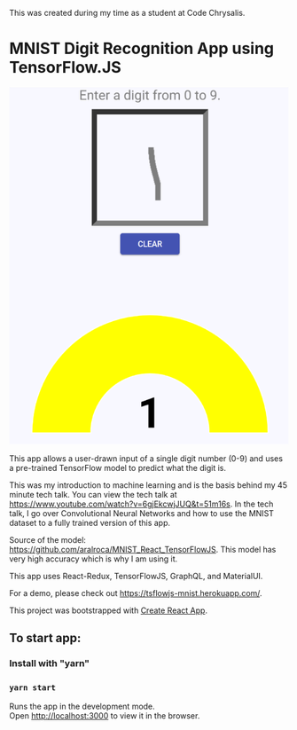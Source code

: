 This was created during my time as a student at Code Chrysalis.

# MNIST Digit Recognition App using TensorFlow.JS

<p align="center">
  <img src="https://raw.githubusercontent.com/chcliu/mnist-digit-recognition/master/public/assets/mnist-readme.PNG">
<p>

This app allows a user-drawn input of a single digit number (0-9) and uses a pre-trained TensorFlow model to predict what the digit is.

This was my introduction to machine learning and is the basis behind my 45 minute tech talk. 
You can view the tech talk at https://www.youtube.com/watch?v=6gjEkcwjJUQ&t=51m16s. 
In the tech talk, I go over Convolutional Neural Networks and how to use the MNIST dataset to a fully trained version of this app.

Source of the model: https://github.com/aralroca/MNIST_React_TensorFlowJS. This model has very high accuracy which is why I am using it.

This app uses React-Redux, TensorFlowJS, GraphQL, and MaterialUI.

For a demo, please check out https://tsflowjs-mnist.herokuapp.com/.

This project was bootstrapped with [Create React App](https://github.com/facebook/create-react-app).

## To start app:

### Install with "yarn"

### `yarn start`

Runs the app in the development mode.<br>
Open [http://localhost:3000](http://localhost:3000) to view it in the browser.

